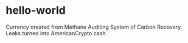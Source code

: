 # hello-world
Currency created from Methane Auditing System of Carbon Recovery. Leaks turned into AmericanCrypto cash.
